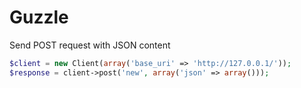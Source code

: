 # Guzzle

Send POST request with JSON content

```php
$client = new Client(array('base_uri' => 'http://127.0.0.1/'));
$response = client->post('new', array('json' => array()));
```
